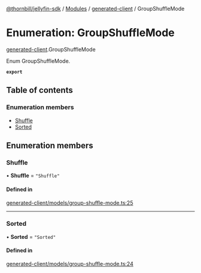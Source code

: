 [@thornbill/jellyfin-sdk](../README.md) / [Modules](../modules.md) / [generated-client](../modules/generated_client.md) / GroupShuffleMode

# Enumeration: GroupShuffleMode

[generated-client](../modules/generated_client.md).GroupShuffleMode

Enum GroupShuffleMode.

**`export`**

## Table of contents

### Enumeration members

- [Shuffle](generated_client.GroupShuffleMode.md#shuffle)
- [Sorted](generated_client.GroupShuffleMode.md#sorted)

## Enumeration members

### Shuffle

• **Shuffle** = `"Shuffle"`

#### Defined in

[generated-client/models/group-shuffle-mode.ts:25](https://github.com/thornbill/jellyfin-sdk-typescript/blob/21a118e/src/generated-client/models/group-shuffle-mode.ts#L25)

___

### Sorted

• **Sorted** = `"Sorted"`

#### Defined in

[generated-client/models/group-shuffle-mode.ts:24](https://github.com/thornbill/jellyfin-sdk-typescript/blob/21a118e/src/generated-client/models/group-shuffle-mode.ts#L24)
